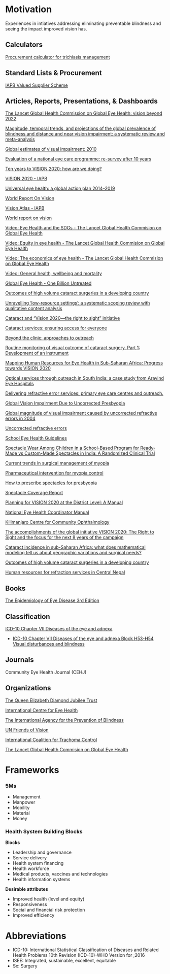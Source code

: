 # Motivation
Experiences in intiatives addressing eliminating preventable blindness and seeing the impact improved vision has.

## Calculators
[Procurement calculator for trichiasis management](https://www.trachomacoalition.org/resources/procurement-calculator-trichiasis-management)

## Standard Lists & Procurement
[IAPB Valued Supplier Scheme](https://valuedsupplier.iapb.org/)

## Articles, Reports, Presentations, & Dashboards
[The Lancet Global Health Commission on Global Eye Health: vision beyond 2022](https://www.thelancet.com/journals/langlo/article/PIIS2214-109X(20)30488-5/fulltext)

[Magnitude, temporal trends, and projections of the global prevalence of blindness and distance and near vision impairment: a systematic review and meta-analysis](https://www.thelancet.com/journals/langlo/article/PIIS2214-109X(17)30293-0/fulltext)

[Global estimates of visual impairment: 2010](https://pubmed.ncbi.nlm.nih.gov/22133988/)

[Evaluation of a national eye care programme: re-survey after 10 years](https://bjo.bmj.com/content/84/9/948)

[Ten years to VISION 2020: how are we doing?](https://www.ncbi.nlm.nih.gov/pmc/articles/PMC3033617/)

[VISION 2020 - IAPB](https://www.iapb.org/about/history/vision-2020/)

[Universal eye health: a global action plan 2014–2019](https://www.who.int/publications/i/item/universal-eye-health-a-global-action-plan-2014-2019)

[World Report On Vision](https://www.iapb.org/advocate/eye-health-and-universal-health-coverage/world-report-on-vision/)

[Vision Atlas - IAPB](https://www.iapb.org/learn/vision-atlas/)

[World report on vision](https://www.who.int/publications/i/item/9789241516570)

[Video: Eye Health and the SDGs - The Lancet Global Health Commision on Global Eye Health](https://globaleyehealthcommission.org/commentary/video-eye-health-and-the-sdgs)

[Video: Equity in eye health - The Lancet Global Health Commision on Global Eye Health](https://globaleyehealthcommission.org/commentary/video-equality-in-eye-health/)

[Video: The economics of eye health - The Lancet Global Health Commision on Global Eye Health](https://globaleyehealthcommission.org/commentary/video-the-economics-of-eye-health/)

[Video: General health, wellbeing and mortality](https://globaleyehealthcommission.org/commentary/video-general-health-wellbeing-and-mortality/)

[Global Eye Health - One Billion Untreated](https://www.youtube.com/watch?v=5jgRMTyCG_M)

[Outcomes of high volume cataract surgeries in a developing country](https://www.ncbi.nlm.nih.gov/pmc/articles/PMC1772816/)

[Unravelling ‘low-resource settings’: a systematic scoping review with qualitative content analysis](https://gh.bmj.com/content/6/6/e005190)

[Cataract and “Vision 2020—the right to sight” initiative](https://bjo.bmj.com/content/85/6/635)

[Cataract services: ensuring access for everyone](https://www.ncbi.nlm.nih.gov/pmc/articles/PMC4069773/)

[Beyond the clinic: approaches to outreach](https://www.ncbi.nlm.nih.gov/pmc/articles/PMC1705639/)

[Routine monitoring of visual outcome of cataract surgery. Part 1: Development of an instrument](https://bjo.bmj.com/content/89/1/45)

[Mapping Human Resources for Eye Health in Sub-Saharan Africa: Progress towards VISION 2020](https://www.iapb.org/learn/resources/mapping-human-resources-for-eye-health-in-sub-saharan-africa-progress-towards-vision-2020/)

[Optical services through outreach in South India: a case study from Aravind Eye Hospitals](https://www.ncbi.nlm.nih.gov/pmc/articles/PMC1705643/)

[Delivering refractive error services: primary eye care centres and outreach.](https://www.cehjournal.org/wp-content/uploads/download/ceh_20_63_042.pdf)

[Global Vision Impairment Due to Uncorrected Presbyopia](https://jamanetwork.com/journals/jamaophthalmology/fullarticle/420914)

[Global magnitude of visual impairment caused by uncorrected refractive errors in 2004](https://www.who.int/bulletin/volumes/86/1/07-041210.pdf)

[Uncorrected refractive errors](https://journals.lww.com/ijo/Fulltext/2012/60050/Uncorrected_refractive_errors.18.aspx)

[School Eye Health Guidelines](https://www.iapb.org/learn/resources/school-eye-health-guidelines/)

[Spectacle Wear Among Children in a School-Based Program for Ready-Made vs Custom-Made Spectacles in India: A Randomized Clinical Trial](https://jamanetwork.com/journals/jamaophthalmology/fullarticle/2618257)

[Current trends in surgical management of myopia](https://www.ncbi.nlm.nih.gov/pmc/articles/PMC6688407)

[Pharmaceutical intervention for myopia control](https://www.ncbi.nlm.nih.gov/pmc/articles/PMC3023964/)

[How to prescribe spectacles for presbyopia](https://www.ncbi.nlm.nih.gov/pmc/articles/PMC1705655/)

[Spectacle Coverage Report](https://www.iapb.org/learn/resources/spectacle-coverage-report/)

[Planning for VISION 2020 at the District Level: A Manual](https://www.iapb.org/learn/resources/planning-for-vision-2020-at-the-district-level-a-manual/)

[National Eye Health Coordinator Manual](https://www.iapb.org/learn/resources/national-eye-health-coordinator-manual/)

[Kilimanjaro Centre for Community Ophthalmology](https://www.kcco.net/resources/manuals-reports/)

[The accomplishments of the global initiative VISION 2020: The Right to Sight and the focus for the next 8 years of the campaign](https://www.ncbi.nlm.nih.gov/pmc/articles/PMC3491262/?report=classic)

[Cataract incidence in sub-Saharan Africa: what does mathematical modeling tell us about geographic variations and surgical needs?](https://pubmed.ncbi.nlm.nih.gov/24070099/)

[Outcomes of high volume cataract surgeries in a developing country](https://www.ncbi.nlm.nih.gov/pmc/articles/PMC1772816/)

[Human resources for refraction services in Central Nepal](https://www.tandfonline.com/doi/abs/10.1111/cxo.12286)

## Books
[The Epidemiology of Eye Disease 3rd Edition](https://www.worldscientific.com/worldscibooks/10.1142/p742)

## Classification
[ICD-10 Chapter VII Diseases of the eye and adnexa](https://icd.who.int/browse10/2016/en#/VII)
- [ICD-10 Chapter VII Diseases of the eye and adnexa Block H53-H54 Visual disturbances and blindness](https://icd.who.int/browse10/2016/en#/H53-H54)

## Journals
Community Eye Health Journal (CEHJ)

## Organizations
[The Queen Elizabeth Diamond Jubilee Trust](https://www.jubileetribute.org/)

[International Centre for Eye Health](https://iceh.lshtm.ac.uk/)

[The International Agency for the Prevention of Blindness](https://www.iapb.org/)

[UN Friends of Vision](https://www.iapb.org/advocate/eye-health-and-sdgs/un-friends-of-vision)

[International Coalition for Trachoma Control](https://www.trachomacoalition.org/)

[The Lancet Global Health Commision on Global Eye Health](https://globaleyehealthcommission.org/)


# Frameworks
### **5Ms**
- Management
- Manpower
- Mobility
- Material
- Money

### Health System Building Blocks
**Blocks**
- Leadership and governance
- Service delivery
- Health system financing
- Health workforce
- Medical products, vaccines and technologies
- Health information systems

**Desirable attributes**
- Improved health (level and equity)
- Responsiveness
- Social and financial risk protection
- Improved efficiency

# Abbreviations
- ICD-10: International Statistical Classification of Diseases and Related Health Problems 10th Revision (ICD-10)-WHO Version for ;2016
- ISEE: Integrated, sustainable, excellent, equitable 
- Sx: Surgery